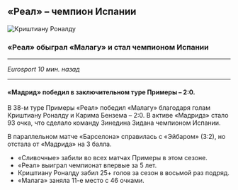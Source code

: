 ## «Реал» – чемпион Испании

![Криштиану Роналду](http://i.eurosport.com/2017/05/21/2088505-43765310-2560-1440.jpg?w=1350)

### «Реал» обыграл «Малагу» и стал чемпионом Испании
---
*Eurosport 10 мин. назад*

---

#### «Мадрид» победил в заключительном туре Примеры – 2:0.
В 38-м туре Примеры «Реал» победил «Малагу» благодаря голам Криштиану Роналду и Карима Бензема – 2:0. В активе «Мадрида» стало 93 очка, что сделало команду Зинедина Зидана чемпионом Испании.

В параллельном матче «Барселона» справилась с «Эйбаром» (3:2), но отстала от «Мадрида» на 3 балла.

* «Сливочные» забили во всех матчах Примеры в этом сезоне.
* «Реал» выиграл чемпионат впервые за 5 лет.
* Криштиану Роналду забил 25+ голов за сезон в восьмой раз подряд.
* «Малага» заняла 11-е место с 46 очками.